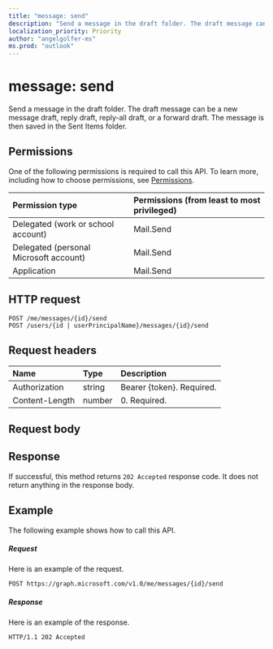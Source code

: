 ```yaml
---
title: "message: send"
description: "Send a message in the draft folder. The draft message can be a new message draft, reply draft, reply-all draft, or"
localization_priority: Priority
author: "angelgolfer-ms"
ms.prod: "outlook"
---
```


# message: send

Send a message in the draft folder. The draft message can be a new message draft, reply draft, reply-all draft, or
a forward draft. The message is then saved in the Sent Items folder.

## Permissions

One of the following permissions is required to call this API. To learn more, including how to choose permissions, see [Permissions](/graph/permissions-reference).

|Permission type      | Permissions (from least to most privileged)              |
|:--------------------|:---------------------------------------------------------|
|Delegated (work or school account) | Mail.Send    |
|Delegated (personal Microsoft account) | Mail.Send    |
|Application | Mail.Send |

## HTTP request

<!-- { "blockType": "ignored" } -->

```http
POST /me/messages/{id}/send
POST /users/{id | userPrincipalName}/messages/{id}/send
```

## Request headers

| Name       | Type | Description|
|:---------------|:--------|:----------|
| Authorization  | string  | Bearer {token}. Required. |
| Content-Length | number | 0. Required. |

## Request body

## Response

If successful, this method returns `202 Accepted` response code. It does not return anything in the response body.

## Example

The following example shows how to call this API.

##### Request

Here is an example of the request.
<!-- {
  "blockType": "request",
  "name": "message_send"
}-->

```http
POST https://graph.microsoft.com/v1.0/me/messages/{id}/send
```

##### Response

Here is an example of the response.
<!-- {
  "blockType": "response",
  "truncated": true
} -->

```http
HTTP/1.1 202 Accepted
```

<!-- uuid: 8fcb5dbc-d5aa-4681-8e31-b001d5168d79
2015-10-25 14:57:30 UTC -->
<!-- {
  "type": "#page.annotation",
  "description": "message: send",
  "keywords": "",
  "section": "documentation",
  "tocPath": "",
  "suppressions": [
  ]
}-->
